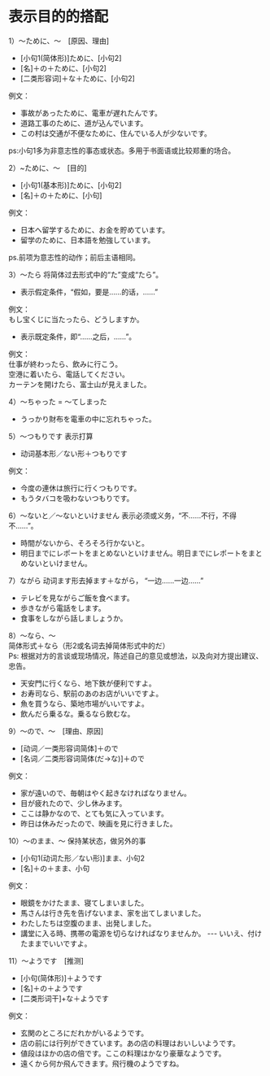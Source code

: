表示目的的搭配
==========
1）～ために、～　[原因、理由]
+ [小句1(简体形)]ために、[小句2] 
+ [名]＋の＋ために、[小句2] 
+ [二类形容词]＋な＋ために、[小句2] 

例文：
+ 事故があったために、電車が遅れたんです。
+ 道路工事のために、道が込んでいます。
+ この村は交通が不便なために、住んでいる人が少ないです。

ps:小句1多为非意志性的事态或状态。多用于书面语或比较郑重的场合。

2）~ために、～　[目的]
+ [小句1(基本形)]ために、[小句2]
+ [名]＋の＋ために、[小句] 

例文：
+ 日本へ留学するために、お金を貯めています。
+ 留学のために、日本語を勉強しています。

ps.前项为意志性的动作；前后主语相同。

3）～たら 将简体过去形式中的“た”变成“たら”。
+ 表示假定条件，“假如，要是……的话，……”

例文：  
もし宝くじに当たったら、どうしますか。

+ 表示既定条件，即“……之后，……”。

例文：  
仕事が終わったら、飲みに行こう。  
空港に着いたら、電話してください。  
カーテンを開けたら、富士山が見えました。

4）～ちゃった = ～てしまった
+ うっかり財布を電車の中に忘れちゃった。

5）～つもりです 表示打算
+ 动词基本形／ない形＋つもりです

例文：
+ 今度の連休は旅行に行くつもりです。
+ もうタバコを吸わないつもりです。

6）～ないと／～ないといけません 表示必须或义务，“不……不行，不得不……”。
+ 時間がないから、そろそろ行かないと。
+ 明日までにレポートをまとめないといけません。明日までにレポートをまとめないといけません。

7）ながら 动词ます形去掉ます＋ながら， “一边……一边……” 
+ テレビを見ながらご飯を食べます。
+ 歩きながら電話をします。
+ 食事をしながら話しましょうか。

8）～なら、～  
简体形式＋なら（形2或名词去掉简体形式中的だ）  
Ps: 根据对方的言谈或现场情况，陈述自己的意见或想法，以及向对方提出建议、
    忠告。
+ 天安門に行くなら、地下鉄が便利ですよ。
+ お寿司なら、駅前のあのお店がいいですよ。
+ 魚を買うなら、築地市場がいいですよ。
+ 飲んだら乗るな。乗るなら飲むな。

9）～ので、～　[理由、原因]
+ [动词／一类形容词简体]＋ので
+ [名词／二类形容词简体(だ→な)]＋ので

例文：
+ 家が遠いので、毎朝はやく起きなければなりません。
+ 目が疲れたので、少し休みます。
+ ここは静かなので、とても気に入っています。
+ 昨日は休みだったので、映画を見に行きました。

10）～のまま、～ 保持某状态，做另外的事
+ [小句1(动词た形／ない形)]まま、小句2
+ [名]＋の＋まま、小句

例文：
+ 眼鏡をかけたまま、寝てしまいました。
+ 馬さんは行き先を告げないまま、家を出てしまいました。
+ わたしたちは空腹のまま、出発しました。
+ 講堂に入る時、携帯の電源を切らなければなりませんか。 --- いいえ、付けたままでいいですよ。

11）～ようです　[推测]
+ [小句(简体形)]＋ようです   
+ [名]＋の＋ようです
+ [二类形词干]+な＋ようです

例文：
+ 玄関のところにだれかがいるようです。
+ 店の前には行列ができています。あの店の料理はおいしいようです。
+ 値段はほかの店の倍です。ここの料理はかなり豪華なようです。
+ 遠くから何か飛んできます。飛行機のようですね。


